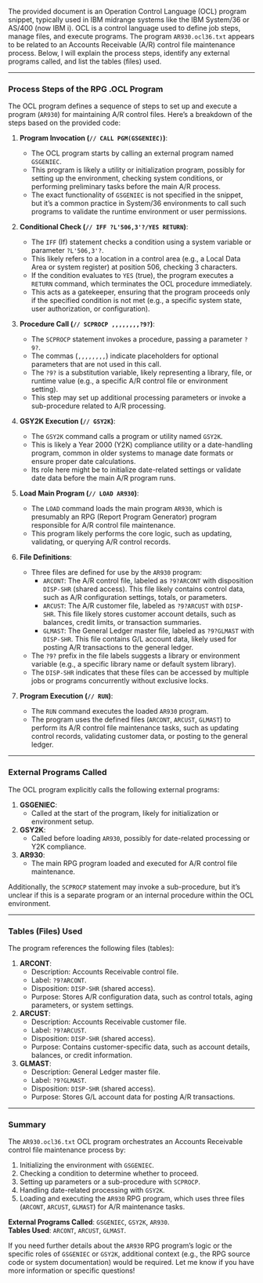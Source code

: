 The provided document is an Operation Control Language (OCL) program snippet, typically used in IBM midrange systems like the IBM System/36 or AS/400 (now IBM i). OCL is a control language used to define job steps, manage files, and execute programs. The program `AR930.ocl36.txt` appears to be related to an Accounts Receivable (A/R) control file maintenance process. Below, I will explain the process steps, identify any external programs called, and list the tables (files) used.

---

### Process Steps of the RPG .OCL Program

The OCL program defines a sequence of steps to set up and execute a program (`AR930`) for maintaining A/R control files. Here’s a breakdown of the steps based on the provided code:

1. **Program Invocation (`// CALL PGM(GSGENIEC)`)**:
   - The OCL program starts by calling an external program named `GSGENIEC`.
   - This program is likely a utility or initialization program, possibly for setting up the environment, checking system conditions, or performing preliminary tasks before the main A/R process.
   - The exact functionality of `GSGENIEC` is not specified in the snippet, but it’s a common practice in System/36 environments to call such programs to validate the runtime environment or user permissions.

2. **Conditional Check (`// IFF ?L'506,3'?/YES RETURN`)**:
   - The `IFF` (If) statement checks a condition using a system variable or parameter `?L'506,3'?`.
   - This likely refers to a location in a control area (e.g., a Local Data Area or system register) at position 506, checking 3 characters.
   - If the condition evaluates to `YES` (true), the program executes a `RETURN` command, which terminates the OCL procedure immediately.
   - This acts as a gatekeeper, ensuring that the program proceeds only if the specified condition is not met (e.g., a specific system state, user authorization, or configuration).

3. **Procedure Call (`// SCPROCP ,,,,,,,,?9?`)**:
   - The `SCPROCP` statement invokes a procedure, passing a parameter `?9?`.
   - The commas (`,,,,,,,,`) indicate placeholders for optional parameters that are not used in this call.
   - The `?9?` is a substitution variable, likely representing a library, file, or runtime value (e.g., a specific A/R control file or environment setting).
   - This step may set up additional processing parameters or invoke a sub-procedure related to A/R processing.

4. **GSY2K Execution (`// GSY2K`)**:
   - The `GSY2K` command calls a program or utility named `GSY2K`.
   - This is likely a Year 2000 (Y2K) compliance utility or a date-handling program, common in older systems to manage date formats or ensure proper date calculations.
   - Its role here might be to initialize date-related settings or validate date data before the main A/R program runs.

5. **Load Main Program (`// LOAD AR930`)**:
   - The `LOAD` command loads the main program `AR930`, which is presumably an RPG (Report Program Generator) program responsible for A/R control file maintenance.
   - This program likely performs the core logic, such as updating, validating, or querying A/R control records.

6. **File Definitions**:
   - Three files are defined for use by the `AR930` program:
     - `ARCONT`: The A/R control file, labeled as `?9?ARCONT` with disposition `DISP-SHR` (shared access). This file likely contains control data, such as A/R configuration settings, totals, or parameters.
     - `ARCUST`: The A/R customer file, labeled as `?9?ARCUST` with `DISP-SHR`. This file likely stores customer account details, such as balances, credit limits, or transaction summaries.
     - `GLMAST`: The General Ledger master file, labeled as `?9?GLMAST` with `DISP-SHR`. This file contains G/L account data, likely used for posting A/R transactions to the general ledger.
   - The `?9?` prefix in the file labels suggests a library or environment variable (e.g., a specific library name or default system library).
   - The `DISP-SHR` indicates that these files can be accessed by multiple jobs or programs concurrently without exclusive locks.

7. **Program Execution (`// RUN`)**:
   - The `RUN` command executes the loaded `AR930` program.
   - The program uses the defined files (`ARCONT`, `ARCUST`, `GLMAST`) to perform its A/R control file maintenance tasks, such as updating control records, validating customer data, or posting to the general ledger.

---

### External Programs Called

The OCL program explicitly calls the following external programs:
1. **GSGENIEC**:
   - Called at the start of the program, likely for initialization or environment setup.
2. **GSY2K**:
   - Called before loading `AR930`, possibly for date-related processing or Y2K compliance.
3. **AR930**:
   - The main RPG program loaded and executed for A/R control file maintenance.

Additionally, the `SCPROCP` statement may invoke a sub-procedure, but it’s unclear if this is a separate program or an internal procedure within the OCL environment.

---

### Tables (Files) Used

The program references the following files (tables):
1. **ARCONT**:
   - Description: Accounts Receivable control file.
   - Label: `?9?ARCONT`.
   - Disposition: `DISP-SHR` (shared access).
   - Purpose: Stores A/R configuration data, such as control totals, aging parameters, or system settings.
2. **ARCUST**:
   - Description: Accounts Receivable customer file.
   - Label: `?9?ARCUST`.
   - Disposition: `DISP-SHR` (shared access).
   - Purpose: Contains customer-specific data, such as account details, balances, or credit information.
3. **GLMAST**:
   - Description: General Ledger master file.
   - Label: `?9?GLMAST`.
   - Disposition: `DISP-SHR` (shared access).
   - Purpose: Stores G/L account data for posting A/R transactions.

---

### Summary

The `AR930.ocl36.txt` OCL program orchestrates an Accounts Receivable control file maintenance process by:
1. Initializing the environment with `GSGENIEC`.
2. Checking a condition to determine whether to proceed.
3. Setting up parameters or a sub-procedure with `SCPROCP`.
4. Handling date-related processing with `GSY2K`.
5. Loading and executing the `AR930` RPG program, which uses three files (`ARCONT`, `ARCUST`, `GLMAST`) for A/R maintenance tasks.

**External Programs Called**: `GSGENIEC`, `GSY2K`, `AR930`.  
**Tables Used**: `ARCONT`, `ARCUST`, `GLMAST`.

If you need further details about the `AR930` RPG program’s logic or the specific roles of `GSGENIEC` or `GSY2K`, additional context (e.g., the RPG source code or system documentation) would be required. Let me know if you have more information or specific questions!